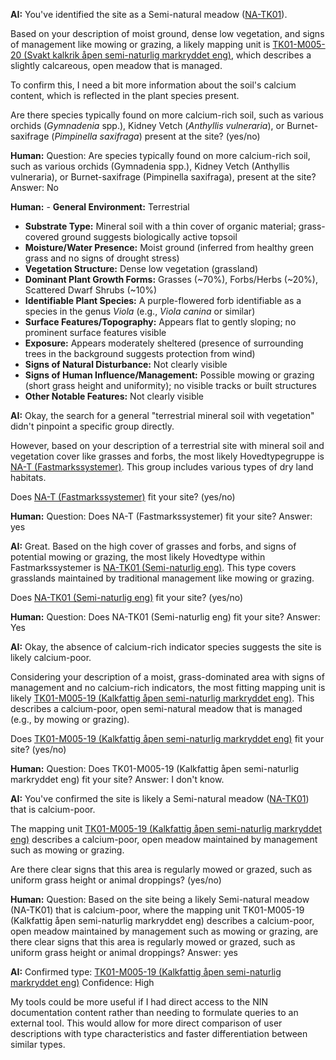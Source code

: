 **AI:** You've identified the site as a Semi-natural meadow ([NA-TK01](https://naturinorge.artsdatabanken.no/Naturtypesystem/Hovedtype/NA-TK01)).

Based on your description of moist ground, dense low vegetation, and signs of management like mowing or grazing, a likely mapping unit is [TK01-M005-20 (Svakt kalkrik åpen semi-naturlig markryddet eng)](https://naturinorge.artsdatabanken.no/Naturtypesystem/Kartleggingsenhet/NiN-3.0-T-C-PE-NA-MB-TK01-M005-20), which describes a slightly calcareous, open meadow that is managed.

To confirm this, I need a bit more information about the soil's calcium content, which is reflected in the plant species present.

Are there species typically found on more calcium-rich soil, such as various orchids (*Gymnadenia* spp.), Kidney Vetch (*Anthyllis vulneraria*), or Burnet-saxifrage (*Pimpinella saxifraga*) present at the site? (yes/no)

**Human:** Question: Are species typically found on more calcium-rich soil, such as various orchids (Gymnadenia spp.), Kidney Vetch (Anthyllis vulneraria), or Burnet-saxifrage (Pimpinella saxifraga), present at the site? 
Answer: No

**Human:** - **General Environment:** Terrestrial  
- **Substrate Type:** Mineral soil with a thin cover of organic material; grass-covered ground suggests biologically active topsoil  
- **Moisture/Water Presence:** Moist ground (inferred from healthy green grass and no signs of drought stress)  
- **Vegetation Structure:** Dense low vegetation (grassland)  
- **Dominant Plant Growth Forms:** Grasses (~70%), Forbs/Herbs (~20%), Scattered Dwarf Shrubs (~10%)  
- **Identifiable Plant Species:** A purple-flowered forb identifiable as a species in the genus *Viola* (e.g., *Viola canina* or similar)  
- **Surface Features/Topography:** Appears flat to gently sloping; no prominent surface features visible  
- **Exposure:** Appears moderately sheltered (presence of surrounding trees in the background suggests protection from wind)  
- **Signs of Natural Disturbance:** Not clearly visible  
- **Signs of Human Influence/Management:** Possible mowing or grazing (short grass height and uniformity); no visible tracks or built structures  
- **Other Notable Features:** Not clearly visible

**AI:** Okay, the search for a general "terrestrial mineral soil with vegetation" didn't pinpoint a specific group directly.

However, based on your description of a terrestrial site with mineral soil and vegetation cover like grasses and forbs, the most likely Hovedtypegruppe is [NA-T (Fastmarkssystemer)](https://naturinorge.artsdatabanken.no/Naturtypesystem/Hovedtypegruppe/NA-T). This group includes various types of dry land habitats.

Does [NA-T (Fastmarkssystemer)](https://naturinorge.artsdatabanken.no/Naturtypesystem/Hovedtypegruppe/NA-T) fit your site? (yes/no)

**Human:** Question: Does NA-T (Fastmarkssystemer) fit your site? 
Answer: yes

**AI:** Great. Based on the high cover of grasses and forbs, and signs of potential mowing or grazing, the most likely Hovedtype within Fastmarkssystemer is [NA-TK01 (Semi-naturlig eng)](https://naturinorge.artsdatabanken.no/Naturtypesystem/Hovedtype/NA-TK01). This type covers grasslands maintained by traditional management like mowing or grazing.

Does [NA-TK01 (Semi-naturlig eng)](https://naturinorge.artsdatabanken.no/Naturtypesystem/Hovedtype/NA-TK01) fit your site? (yes/no)

**Human:** Question: Does NA-TK01 (Semi-naturlig eng) fit your site? 
Answer: Yes

**AI:** Okay, the absence of calcium-rich indicator species suggests the site is likely calcium-poor.

Considering your description of a moist, grass-dominated area with signs of management and no calcium-rich indicators, the most fitting mapping unit is likely [TK01-M005-19 (Kalkfattig åpen semi-naturlig markryddet eng)](https://naturinorge.artsdatabanken.no/Naturtypesystem/Kartleggingsenhet/NiN-3.0-T-C-PE-NA-MB-TK01-M005-19). This describes a calcium-poor, open semi-natural meadow that is managed (e.g., by mowing or grazing).

Does [TK01-M005-19 (Kalkfattig åpen semi-naturlig markryddet eng)](https://naturinorge.artsdatabanken.no/Naturtypesystem/Kartleggingsenhet/NiN-3.0-T-C-PE-NA-MB-TK01-M005-19) fit your site? (yes/no)

**Human:** Question: Does TK01-M005-19 (Kalkfattig åpen semi-naturlig markryddet eng) fit your site? 
Answer: I don't know.

**AI:** You've confirmed the site is likely a Semi-natural meadow ([NA-TK01](https://naturinorge.artsdatabanken.no/Naturtypesystem/Hovedtype/NA-TK01)) that is calcium-poor.

The mapping unit [TK01-M005-19 (Kalkfattig åpen semi-naturlig markryddet eng)](https://naturinorge.artsdatabanken.no/Naturtypesystem/Kartleggingsenhet/NiN-3.0-T-C-PE-NA-MB-TK01-M005-19) describes a calcium-poor, open meadow maintained by management such as mowing or grazing.

Are there clear signs that this area is regularly mowed or grazed, such as uniform grass height or animal droppings? (yes/no)

**Human:** Question: Based on the site being a likely Semi-natural meadow (NA-TK01) that is calcium-poor, where the mapping unit TK01-M005-19 (Kalkfattig åpen semi-naturlig markryddet eng) describes a calcium-poor, open meadow maintained by management such as mowing or grazing, are there clear signs that this area is regularly mowed or grazed, such as uniform grass height or animal droppings? 
Answer: yes

**AI:** Confirmed type: [TK01-M005-19 (Kalkfattig åpen semi-naturlig markryddet eng)](https://naturinorge.artsdatabanken.no/Naturtypesystem/Kartleggingsenhet/NiN-3.0-T-C-PE-NA-MB-TK01-M005-19)
Confidence: High

My tools could be more useful if I had direct access to the NIN documentation content rather than needing to formulate queries to an external tool. This would allow for more direct comparison of user descriptions with type characteristics and faster differentiation between similar types.